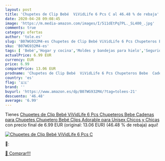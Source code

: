 ```yaml
---
layout: post
title: 'Chupetes de Clip Bebé  ViVidLife 6 Pcs C al 46.48 % de rebaja'
date: 2020-04-28 09:08:45
image: 'https://m.media-amazon.com/images/I/511dEtPq7PL._SL400_.jpg'
comments: true
category: ofertas
author: 'tole.es'
slug: 'B07WG932M4-es Chupetes de Clip Bebé ViVidLife 6 Pcs Chupeteros Bebe...'
sku: 'B07WG932M4-es'
tags: [ 'Bebé','Hogar y cocina','Moldes y bandejas para hielo','Seguridad','Utensilios de bar','Utensilios de cocina','Vigilabebés','bebe','bebé','chupetes', ]
actualPrice: 6.99 EUR
currency: EUR
price: 6.99
comparePrice: 13.06 EUR
prodname: 'Chupetes de Clip Bebé  ViVidLife 6 Pcs Chupeteros Bebe  Cadenas para Chupetes Chupetero Bebé Clips Adorable para Unisex Chicos y Chicas'
country: 'es'
flag: '🇪🇸'
brand: ''
buyurl: 'https://www.amazon.es/dp/B07WG932M4/?tag=tolees-21'
descuento: '46.48'
average: '6.99'
---
```


Tienes [Chupetes de Clip Bebé  ViVidLife 6 Pcs Chupeteros Bebe  Cadenas para Chupetes Chupetero Bebé Clips Adorable para Unisex Chicos y Chicas](https://www.amazon.es/dp/B07WG932M4/?tag=tolees-21) con precio final de  6.99 EUR (original: 13.06 EUR) (46.48 %  de rebaja) aqui!

[![Chupetes de Clip Bebé  ViVidLife 6 Pcs C](https://m.media-amazon.com/images/I/511dEtPq7PL._SL400_.jpg)](https://www.amazon.es/dp/B07WG932M4/?tag=tolees-21)

🔎:


[🛒 Comprar!!!](https://www.amazon.es/dp/B07WG932M4/?tag=tolees-21)
